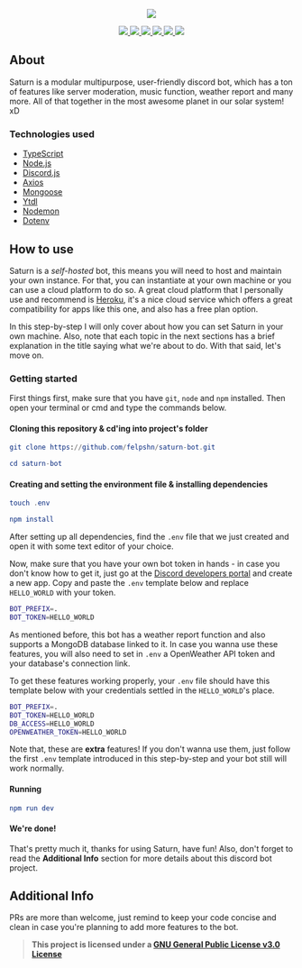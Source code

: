 <p align="center">
    <a href="https://github.com/felpshn/saturn-bot">
       <img src="https://github.com/felpshn/saturn-bot/blob/master/.github/project-banner.png">
    </a>
</p>

<p align="center">
    <a href="https://github.com/felpshn/saturn-bot/releases">
        <img src="https://img.shields.io/badge/version-2.0-lightgrey">
    </a>
    <a href="https://www.typescriptlang.org/">
        <img src="https://img.shields.io/badge/built%20with-TypeScript-blue">
    </a>
    <a href="https://nodejs.org/en/">
        <img src="https://img.shields.io/badge/built%20with-Node.js-brightgreen">
    </a>
    <a href="https://github.com/discordjs/discord.js/">
        <img src="https://img.shields.io/badge/built%20with-Discord.js-9cf">
    </a>
    <a href="https://github.com/felpshn/saturn-bot/blob/master/LICENSE">
        <img src="https://img.shields.io/badge/license-GPL--3.0-orange">
    </a>
    <a href="https://makeapullrequest.com/">
        <img src="https://img.shields.io/badge/PRs-welcome-blueviolet">
    </a>
</p>

## About

Saturn is a modular multipurpose, user-friendly discord bot, which has a ton of features like server moderation, music function, weather report and many more. All of that together in the most awesome planet in our solar system! xD

### Technologies used
- [TypeScript](https://www.typescriptlang.org/)
- [Node.js](https://nodejs.org/en/)
- [Discord.js](https://github.com/discordjs/discord.js)
- [Axios](https://github.com/axios/axios)
- [Mongoose](https://github.com/Automattic/mongoose)
- [Ytdl](https://github.com/fent/node-ytdl-core)
- [Nodemon](https://github.com/remy/nodemon)
- [Dotenv](https://github.com/motdotla/dotenv)

## How to use

Saturn is a *self-hosted* bot, this means you will need to host and maintain your own instance. For that, you can instantiate at your own machine or you can use a cloud platform to do so. A great cloud platform that I personally use and recommend is [Heroku](https://www.heroku.com/), it's a nice cloud service which offers a great compatibility for apps like this one, and also has a free plan option.

In this step-by-step I will only cover about how you can set Saturn in your own machine. Also, note that each topic in the next sections has a brief explanation in the title saying what we're about to do. With that said, let's move on.

### Getting started

First things first, make sure that you have `git`, `node` and `npm` installed. Then open your terminal or cmd and type the commands below.

#### Cloning this repository & cd'ing into project's folder

```elm
git clone https://github.com/felpshn/saturn-bot.git

cd saturn-bot
```

#### Creating and setting the environment file & installing dependencies

```elm
touch .env

npm install
```

After setting up all dependencies, find the `.env` file that we just created and open it with some text editor of your choice. 

Now, make sure that you have your own bot token in hands - in case you don't know how to get it, just go at the [Discord developers portal](https://discord.com/developers/) and create a new app. Copy and paste the `.env` template below and replace `HELLO_WORLD` with your token.

```bash
BOT_PREFIX=.
BOT_TOKEN=HELLO_WORLD
```

As mentioned before, this bot has a weather report function and also supports a MongoDB database linked to it. In case you wanna use these features, you will also need to set in `.env` a OpenWeather API token and your database's connection link.

To get these features working properly, your `.env` file should have this template below with your credentials settled in the `HELLO_WORLD`'s place.

```bash
BOT_PREFIX=.
BOT_TOKEN=HELLO_WORLD
DB_ACCESS=HELLO_WORLD
OPENWEATHER_TOKEN=HELLO_WORLD
```

Note that, these are **extra** features! If you don't wanna use them, just follow the first `.env` template introduced in this step-by-step and your bot still will work normally.

#### Running
```elm
npm run dev
```

#### We're done!

That's pretty much it, thanks for using Saturn, have fun! Also, don't forget to read the **Additional Info** section for more details about this discord bot project.

## Additional Info

PRs are more than welcome, just remind to keep your code concise and clean in case you're planning to add more features to the bot.

> **This project is licensed under a [GNU General Public License v3.0 License](https://github.com/felpshn/saturn-bot/blob/master/LICENSE)**